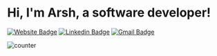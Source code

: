 # Hi, I'm Arsh, a software developer!

[![Website Badge](https://img.shields.io/badge/arshahluwalia.me-3d8ddf?style=for-the-badge&logo=Safari&logoColor=white&link=https://arshahluwalia.me/)](https://arshahluwalia.me/)
[![Linkedin Badge](https://img.shields.io/badge/arshahluwalia-0077B5?style=for-the-badge&logo=Linkedin&logoColor=white&link=https://www.linkedin.com/in/arshahluwalia/)](https://www.linkedin.com/in/arshahluwalia/)
[![Gmail Badge](https://img.shields.io/badge/Email-D14836?style=for-the-badge&logo=Gmail&logoColor=white&link=mailto:arsh.ahluwalia@hotmail.com)](mailto:arsh.ahluwalia@hotmail.com)

![counter](https://en355dtdmqu361n.m.pipedream.net)
